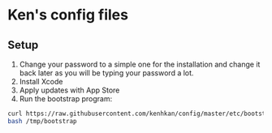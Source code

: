 # Ken's config files

## Setup

1. Change your password to a simple one for the installation and change it back
   later as you will be typing your password a lot.
2. Install Xcode
3. Apply updates with App Store
4. Run the bootstrap program:

```sh
curl https://raw.githubusercontent.com/kenhkan/config/master/etc/bootstrap > /tmp/bootstrap
bash /tmp/bootstrap
```

